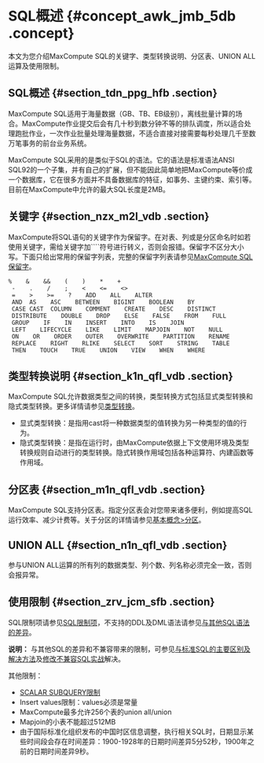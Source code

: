 # SQL概述 {#concept_awk_jmb_5db .concept}

本文为您介绍MaxCompute SQL的关键字、类型转换说明、分区表、UNION ALL运算及使用限制。

## SQL概述 {#section_tdn_ppg_hfb .section}

MaxCompute SQL适用于海量数据（GB、TB、EB级别），离线批量计算的场合。MaxCompute作业提交后会有几十秒到数分钟不等的排队调度，所以适合处理跑批作业，一次作业批量处理海量数据，不适合直接对接需要每秒处理几千至数万笔事务的前台业务系统。

MaxCompute SQL采用的是类似于SQL的语法。它的语法是标准语法ANSI SQL92的一个子集，并有自己的扩展，但不能因此简单地把MaxCompute等价成一个数据库，它在很多方面并不具备数据库的特征，如事务、主键约束、索引等。目前在MaxCompute中允许的最大SQL长度是2MB。

## 关键字 {#section_nzx_m2l_vdb .section}

MaxCompute将SQL语句的关键字作为保留字。在对表、列或是分区命名时如若使用关键字，需给关键字加````符号进行转义，否则会报错。保留字不区分大小写。下面只给出常用的保留字列表，完整的保留字列表请参见[MaxCompute SQL保留字](intl.zh-CN/开发/SQL及函数/附录/保留字与关键字.md#)。

``` {#codeblock_o2m_pi7_e68}
%    &    &&    (    )    *    +  
 -    .    /    ;    <    <=    <>  
 =    >    >=    ?    ADD    ALL    ALTER  
 AND  AS    ASC    BETWEEN    BIGINT    BOOLEAN    BY  
 CASE CAST  COLUMN    COMMENT    CREATE    DESC    DISTINCT  
 DISTRIBUTE    DOUBLE    DROP    ELSE    FALSE    FROM    FULL  
 GROUP    IF    IN    INSERT    INTO    IS    JOIN  
 LEFT    LIFECYCLE    LIKE    LIMIT    MAPJOIN    NOT    NULL  
 ON    OR    ORDER    OUTER    OVERWRITE    PARTITION    RENAME  
 REPLACE    RIGHT    RLIKE    SELECT    SORT    STRING    TABLE  
 THEN    TOUCH    TRUE    UNION    VIEW    WHEN    WHERE
```

## 类型转换说明 {#section_k1n_qfl_vdb .section}

MaxCompute SQL允许数据类型之间的转换，类型转换方式包括显式类型转换和隐式类型转换。更多详情请参见[类型转换](intl.zh-CN/开发/SQL及函数/类型转换.md#)。

-   显式类型转换：是指用cast将一种数据类型的值转换为另一种类型的值的行为。
-   隐式类型转换：是指在运行时，由MaxCompute依据上下文使用环境及类型转换规则自动进行的类型转换。隐式转换作用域包括各种运算符、内建函数等作用域。

## 分区表 {#section_m1n_qfl_vdb .section}

MaxCompute SQL支持分区表。指定分区表会对您带来诸多便利，例如提高SQL运行效率、减少计费等。关于分区的详情请参见[基本概念\>分区](intl.zh-CN/产品简介/基本概念/分区.md#)。

## UNION ALL {#section_n1n_qfl_vdb .section}

参与UNION ALL运算的所有列的数据类型、列个数、列名称必须完全一致，否则会报异常。

## 使用限制 {#section_zrv_jcm_sfb .section}

SQL限制项请参见[SQL限制项](intl.zh-CN/开发/SQL及函数/SQL限制项.md#)，不支持的DDL及DML语法请参见[与其他SQL语法的差异](intl.zh-CN/开发/SQL及函数/与其他SQL语法的差异.md#)。

**说明：** 与其他SQL的差异和不兼容带来的限制，可参见[与标准SQL的主要区别及解决方法](../../../../intl.zh-CN/最佳实践/SQL/与标准SQL的主要区别及解决方法.md#)及[修改不兼容SQL实战](../../../../intl.zh-CN/最佳实践/SQL/修改不兼容SQL实战.md#)解决。

其他限制：

-   [SCALAR SUBQUERY限制](intl.zh-CN/开发/SQL及函数/SELECT语句/子查询.md#section_f52_1w5_hfb)
-   Insert values限制：values必须是常量
-   MaxCompute最多允许256个表的union all/union
-   Mapjoin的小表不能超过512MB
-   由于国际标准化组织发布的中国时区信息调整，执行相关SQL时，日期显示某些时间段会存在时间差异：1900-1928年的日期时间差异5分52秒，1900年之前的日期时间差异9秒。

